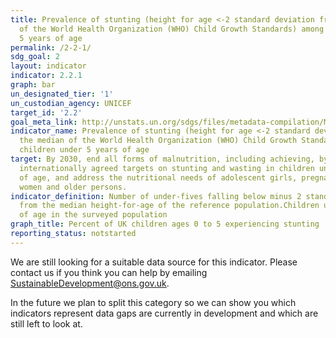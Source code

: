 ```yaml
---
title: Prevalence of stunting (height for age <-2 standard deviation from the median
  of the World Health Organization (WHO) Child Growth Standards) among children under
  5 years of age
permalink: /2-2-1/
sdg_goal: 2
layout: indicator
indicator: 2.2.1
graph: bar
un_designated_tier: '1'
un_custodian_agency: UNICEF
target_id: '2.2'
goal_meta_link: http://unstats.un.org/sdgs/files/metadata-compilation/Metadata-Goal-2.pdf
indicator_name: Prevalence of stunting (height for age <-2 standard deviation from
  the median of the World Health Organization (WHO) Child Growth Standards) among
  children under 5 years of age
target: By 2030, end all forms of malnutrition, including achieving, by 2025, the
  internationally agreed targets on stunting and wasting in children under 5 years
  of age, and address the nutritional needs of adolescent girls, pregnant and lactating
  women and older persons.
indicator_definition: Number of under-fives falling below minus 2 standard deviations
  from the median height-for-age of the reference population.Children under 5 years
  of age in the surveyed population
graph_title: Percent of UK children ages 0 to 5 experiencing stunting
reporting_status: notstarted
---
```


We are still looking for a suitable data source for this indicator. Please contact us if you think you can help by emailing <a href="mailto:SustainableDevelopment@ons.gov.uk">SustainableDevelopment@ons.gov.uk</a>.

In the future we plan to split this category so we can show you which indicators represent data gaps are currently in development and which are still left to look at.
